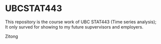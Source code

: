 # UBCSTAT443

This repository is the course work of UBC STAT443 (Time series analysis);
It only surved for showing to my future supvervisors and employers.

Zitong

